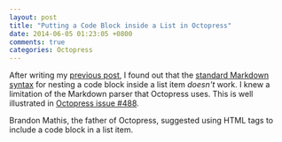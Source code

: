 ```yaml
---
layout: post
title: "Putting a Code Block inside a List in Octopress"
date: 2014-06-05 01:23:05 +0800
comments: true
categories: Octopress
---
```


After writing my [previous post][PrevPost], I found out that the
[standard Markdown syntax][StdMDSyntax] for nesting a code block
inside a list item *doesn't* work.  I knew a limitation of the
Markdown parser that Octopress uses.  This is well illustrated in
[Octopress issue #488][OctopressIssue488].

Brandon Mathis, the father of Octopress, suggested using HTML tags to
include a code block in a list item.

[PrevPost]: /blog/2014/06/04/resolving-jekylls-yaml-exception/
[StdMDSyntax]: http://daringfireball.net/projects/markdown/syntax#precode
[OctopressIssue488]: https://github.com/imathis/octopress/issues/488

<!-- vim:se tw=70 sw=2: -->
